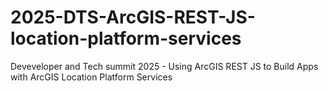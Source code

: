 # 2025-DTS-ArcGIS-REST-JS-location-platform-services
Deveveloper and Tech summit 2025 - Using ArcGIS REST JS to Build Apps with ArcGIS Location Platform Services
